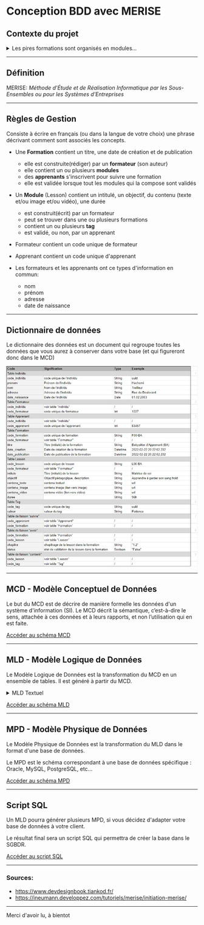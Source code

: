 # Conception BDD avec MERISE

## Contexte du projet

<details>
<summary>
Les pires formations sont organisés en modules...
</summary>

Chaque module est caractérisé par un numéro de module sous forme de **Semantic Versionning**, un intitulé, un objectif pédagogique, un contenu (textes, images et vidéos), une durée en heures, un ou plusieurs tags et un auteur.

Un module peut faire partie d'une ou plusieurs formations, comme par exemple un pire module "**Commandes de base Git**" pourrait faire partie d'une pire formation "**Frontend Javascript**" et "**DevOps**", voir plus.

Les pires apprenants peuvent s'inscrire à une ou plusieurs formations, ils peuvent choisir de ne pas suivre certains des pires modules s'ils possèdent déjà, par exemple, les compétences. Autrement dit, ils peuvent arbitrairement valider les modules de leur choix en un clic.

Chaque apprenant est évalué pour chaque module et possède un état de fin de module (OK / KO).

Une formation est considérée comme terminée lorsque tous les pires modules ont été validés.

Chaque apprenant est caractérisé par un numéro d’inscription unique, un nom, un prénom, une adresse et une date de naissance.

Un des pires formateurs présente un module pour une formation donnée, il peut également intervenir dans un ou plusieurs des pires modules, chaque formateur est caractérisé par un code, un nom, un prénom et une adresse.

---

## Critères de performance

- La nomenclature MERISE est respectée
- Le méthode MERISE est respectée dans sa structure en découpant la conception de cette base de données en 3 niveaux : le niveau conceptuel, le niveau logique ou organisationnel, le niveau physique

## Livrables

Un dépôt Github recensant :

- [x] Un README explicite et soigné
- [x] Une définition de l'acronyme MERISE dans le README.md
- [x] Des règles de gestion
- [x] Un dictionnaire de données
- [x] Un MCD
- [x] Un MLD
- [x] Un MPD
- [x] Un script SQL de la base de données

</details>

---

## Définition

MERISE:
_Méthode d'Étude et de Réalisation Informatique par les Sous-Ensembles ou pour les Systèmes d'Entreprises_

---

## Règles de Gestion

Consiste à écrire en français (ou dans la langue de votre choix) une phrase décrivant comment sont associés les concepts.

- Une **Formation** contient un titre, une date de création et de publication

  - elle est construite(rédiger) par un **formateur** (son auteur)
  - elle contient un ou plusieurs **modules**
  - des **apprenants** s'inscrivent pour suivre une formation
  - elle est validée lorsque tout les modules qui la compose sont validés

- Un **Module** (Lesson) contient un intitulé, un objectif, du contenu (texte et/ou image et/ou vidéo), une durée

  - est construit(écrit) par un formateur
  - peut se trouver dans une ou plusieurs formations
  - contient un ou plusieurs **tag**
  - est validé, ou non, par un apprenant

- Formateur contient un code unique de formateur
- Apprenant contient un code unique d'apprenant

- Les formateurs et les apprenants ont ce types d'information en commun:
  - nom
  - prénom
  - adresse
  - date de naissance

---

## Dictionnaire de données

Le dictionnaire des données est un document qui regroupe toutes les données que vous aurez à conserver dans votre base (et qui figureront donc dans le MCD)

![Alt text](merise-dictionnaire_donnees.JPG?raw=true "Optional Title")

---

## MCD - Modèle Conceptuel de Données

Le but du MCD est de décrire de manière formelle les données d'un système d'information (SI). Le MCD décrit la sémantique, c’est-à-dire le sens, attachée à ces données et à leurs rapports, et non l’utilisation qui en est faite.

[Accéder au schéma MCD](/looping/MCD-conception-merise.JPG)

---

## MLD - Modèle Logique de Données

Le Modèle Logique de Données est la transformation du MCD en un ensemble de tables.
Il est généré à partir du MCD.

<details><summary>MLD Textuel</summary>

**Individu** = (code_individu VARCHAR(50), adresse VARCHAR(50), prenom VARCHAR(50), nom VARCHAR(50), date_naissance DATE);

**Formateur** = (code_formateur COUNTER, #code_individu);

**Apprenant** = (code_apprenant COUNTER, #code_individu);

**Formation** = (code_formation VARCHAR(50), titre VARCHAR(50), date_creation DATETIME, date_publication DATETIME, #code_formateur);

**Lesson** = (code_lesson VARCHAR(50), intitule VARCHAR(50), objectif VARCHAR(50), contenu_texte VARCHAR(50), contenu_image VARCHAR(50), contenu_video VARCHAR(50), duree VARCHAR(50), #code_formateur);

**Tag** = (code_tag VARCHAR(50), valeur VARCHAR(50));

**avoir** = (#code_formation, #code_lesson, chapitre VARCHAR(50), status LOGICAL);

**suivre** = (#code_apprenant, #code_formation);

**contenir** = (#code_lesson, #code_tag);

**completer** = (#code_apprenant, #code_lesson, status LOGICAL);

</details>

[Accéder au schéma MLD](/looping/MLD-conception-merise.JPG)

---

## MPD - Modèle Physique de Données

Le Modèle Physique de Données est la transformation du MLD dans le format d'une base de données.

Le MPD est le schéma correspondant à une base de données spécifique : Oracle, MySQL, PostgreSQL, etc...

[Accéder au schéma MPD](/looping/MPD-conception-merise.JPG)

---

## Script SQL

Un MLD pourra générer plusieurs MPD, si vous décidez d'adapter votre base de données à votre client.

Le résultat final sera un script SQL qui permettra de créer la base dans le SGBDR.

[Accéder au script SQL](/looping/generated_sql.sql)

---

### Sources:

- https://www.devdesignbook.tiankod.fr/
- https://ineumann.developpez.com/tutoriels/merise/initiation-merise/

---

Merci d'avoir lu, à bientot

